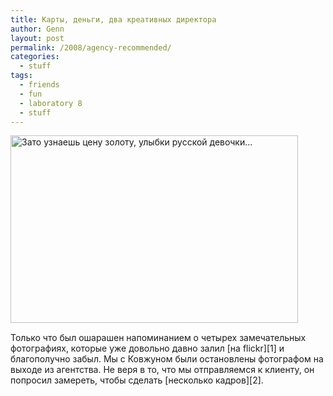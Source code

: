 ```yaml
---
title: Карты, деньги, два креативных директора
author: Genn
layout: post
permalink: /2008/agency-recommended/
categories:
  - stuff
tags:
  - friends
  - fun
  - laboratory 8
  - stuff
---
```

<img src='http://mega.genn.org/=^_^=/uploads/2008/04/ty-bratan-russkij-poimi-eto-vazhno.jpg' alt='Зато узнаешь цену золоту, улыбки русской девочки…' style="padding-bottom: 15px;"  width="460" height="300" />  
Только что был ошарашен напоминанием о четырех замечательных фотографиях, которые уже довольно давно залил [на flickr][1] и благополучно забыл. Мы с Ковжуном были остановлены фотографом на выходе из агентства. Не веря в то, что мы отправляемся к клиенту, он попросил замереть, чтобы сделать [несколько кадров][2].

 [1]: http://www.flickr.com/photos/genn-org/
 [2]: http://www.flickr.com/photos/genn-org/tags/lockstock/